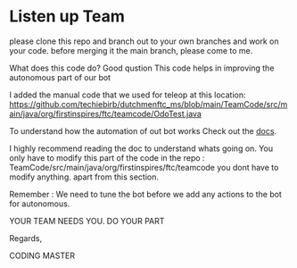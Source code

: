 # Listen up Team 

please clone this repo and branch out to your own branches and work on your code.
before merging it the main branch, please come to me. 

What does this code do? Good qustion
This code helps in improving the autonomous part of our bot

I added the manual code that we used for teleop at this location: https://github.com/techiebirb/dutchmenftc_ms/blob/main/TeamCode/src/main/java/org/firstinspires/ftc/teamcode/OdoTest.java

To understand how the automation of out bot works 
Check out the [docs](https://rr.brott.dev/docs/v1-0/tuning/).

I highly recommend reading the doc to understand whats going on. You only have to modify this part of the code in the repo : TeamCode/src/main/java/org/firstinspires/ftc/teamcode
you dont have to modify anything. apart from this section.

Remember : We need to tune the bot before we add any actions to the bot for autonomous.

YOUR TEAM NEEDS YOU. DO YOUR PART

Regards,

CODING MASTER

